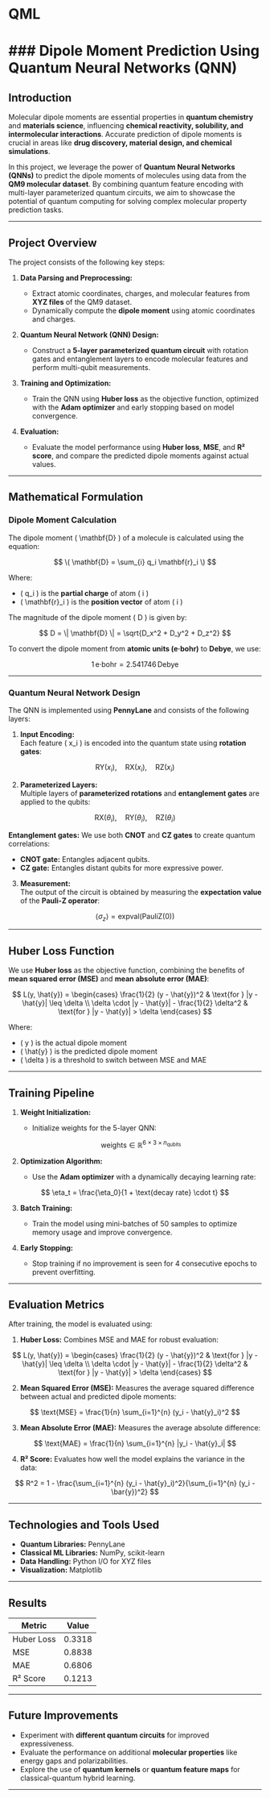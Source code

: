 # QML
# ### **Dipole Moment Prediction Using Quantum Neural Networks (QNN)**

## **Introduction**  
Molecular dipole moments are essential properties in **quantum chemistry** and **materials science**, influencing **chemical reactivity, solubility, and intermolecular interactions**. Accurate prediction of dipole moments is crucial in areas like **drug discovery, material design, and chemical simulations**.

In this project, we leverage the power of **Quantum Neural Networks (QNNs)** to predict the dipole moments of molecules using data from the **QM9 molecular dataset**. By combining quantum feature encoding with multi-layer parameterized quantum circuits, we aim to showcase the potential of quantum computing for solving complex molecular property prediction tasks.

---

## **Project Overview**  

The project consists of the following key steps:  
1. **Data Parsing and Preprocessing:**  
   - Extract atomic coordinates, charges, and molecular features from **XYZ files** of the QM9 dataset.  
   - Dynamically compute the **dipole moment** using atomic coordinates and charges.  

2. **Quantum Neural Network (QNN) Design:**  
   - Construct a **5-layer parameterized quantum circuit** with rotation gates and entanglement layers to encode molecular features and perform multi-qubit measurements.  

3. **Training and Optimization:**  
   - Train the QNN using **Huber loss** as the objective function, optimized with the **Adam optimizer** and early stopping based on model convergence.  

4. **Evaluation:**  
   - Evaluate the model performance using **Huber loss**, **MSE**, and **R² score**, and compare the predicted dipole moments against actual values.  

---

## **Mathematical Formulation**  

### **Dipole Moment Calculation**  
The dipole moment \( \mathbf{D} \) of a molecule is calculated using the equation:  

$$
\( \mathbf{D} = \sum_{i} q_i \mathbf{r}_i \)
$$

Where:  
- \( q_i \) is the **partial charge** of atom \( i \)  
- \( \mathbf{r}_i \) is the **position vector** of atom \( i \)  

The magnitude of the dipole moment \( D \) is given by:  

$$
D = \| \mathbf{D} \| = \sqrt{D_x^2 + D_y^2 + D_z^2}
$$


To convert the dipole moment from **atomic units (e·bohr)** to **Debye**, we use:  

$$
1 \, \text{e·bohr} = 2.541746 \, \text{Debye}
$$

---

### **Quantum Neural Network Design**  

The QNN is implemented using **PennyLane** and consists of the following layers:  

1. **Input Encoding:**  
   Each feature \( x_i \) is encoded into the quantum state using **rotation gates**:  

$$
\text{RY}(x_i), \quad \text{RX}(x_i), \quad \text{RZ}(x_i)
$$  

2. **Parameterized Layers:**  
   Multiple layers of **parameterized rotations** and **entanglement gates** are applied to the qubits:  

$$
\text{RX}(\theta_i), \quad \text{RY}(\theta_i), \quad \text{RZ}(\theta_i)
$$  

   **Entanglement gates:** We use both **CNOT** and **CZ gates** to create quantum correlations:  

   - **CNOT gate:** Entangles adjacent qubits.  
   - **CZ gate:** Entangles distant qubits for more expressive power.  

3. **Measurement:**  
   The output of the circuit is obtained by measuring the **expectation value** of the **Pauli-Z operator**:  

$$
\langle \sigma_z \rangle = \text{expval}(\text{PauliZ}(0))
$$  

---

## **Huber Loss Function**  

We use **Huber loss** as the objective function, combining the benefits of **mean squared error (MSE)** and **mean absolute error (MAE)**:  

$$
L(y, \hat{y}) = 
\begin{cases} 
\frac{1}{2} (y - \hat{y})^2 & \text{for } |y - \hat{y}| \leq \delta \\ 
\delta \cdot |y - \hat{y}| - \frac{1}{2} \delta^2 & \text{for } |y - \hat{y}| > \delta  
\end{cases}
$$

Where:  
- \( y \) is the actual dipole moment  
- \( \hat{y} \) is the predicted dipole moment  
- \( \delta \) is a threshold to switch between MSE and MAE  

---

## **Training Pipeline**  

1. **Weight Initialization:**  
   - Initialize weights for the 5-layer QNN:  

   $$
   \text{weights} \in \mathbb{R}^{6 \times 3 \times n_{\text{qubits}}}
   $$  

2. **Optimization Algorithm:**  
   - Use the **Adam optimizer** with a dynamically decaying learning rate:  

$$
\eta_t = \frac{\eta_0}{1 + \text{decay rate} \cdot t}
$$  

3. **Batch Training:**  
   - Train the model using mini-batches of 50 samples to optimize memory usage and improve convergence.  

4. **Early Stopping:**  
   - Stop training if no improvement is seen for 4 consecutive epochs to prevent overfitting.  

---

## **Evaluation Metrics**  

After training, the model is evaluated using:  

1. **Huber Loss:** Combines MSE and MAE for robust evaluation:  

$$
L(y, \hat{y}) = 
\begin{cases} 
\frac{1}{2} (y - \hat{y})^2 & \text{for } |y - \hat{y}| \leq \delta \\ 
\delta \cdot |y - \hat{y}| - \frac{1}{2} \delta^2 & \text{for } |y - \hat{y}| > \delta  
\end{cases}
$$  

2. **Mean Squared Error (MSE):** Measures the average squared difference between actual and predicted dipole moments:  

$$
\text{MSE} = \frac{1}{n} \sum_{i=1}^{n} (y_i - \hat{y}_i)^2
$$  

3. **Mean Absolute Error (MAE):** Measures the average absolute difference:

$$
\text{MAE} = \frac{1}{n} \sum_{i=1}^{n} |y_i - \hat{y}_i|
$$  

4. **R² Score:** Evaluates how well the model explains the variance in the data:  

$$
R^2 = 1 - \frac{\sum_{i=1}^{n} (y_i - \hat{y}_i)^2}{\sum_{i=1}^{n} (y_i - \bar{y})^2}
$$  
 
---

## **Technologies and Tools Used**  

- **Quantum Libraries:** PennyLane  
- **Classical ML Libraries:** NumPy, scikit-learn  
- **Data Handling:** Python I/O for XYZ files  
- **Visualization:** Matplotlib  

---

## **Results**  

| Metric      | Value     |  
|-------------|-----------|  
| Huber Loss  | 0.3318    |  
| MSE         | 0.8838    |  
| MAE         | 0.6806    |  
| R² Score    | 0.1213    |  

---

## **Future Improvements**  

- Experiment with **different quantum circuits** for improved expressiveness.  
- Evaluate the performance on additional **molecular properties** like energy gaps and polarizabilities.  
- Explore the use of **quantum kernels** or **quantum feature maps** for classical-quantum hybrid learning.  

---
 
